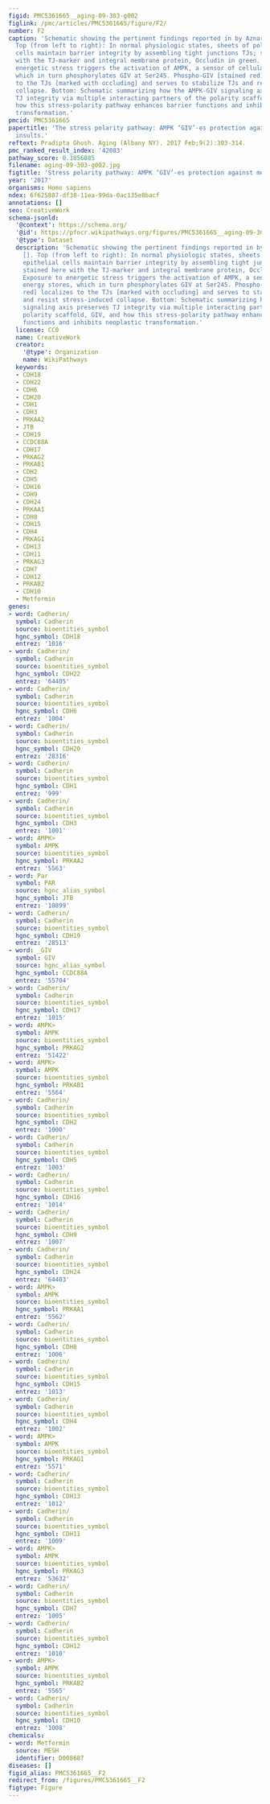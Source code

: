 ```yaml
---
figid: PMC5361665__aging-09-303-g002
figlink: /pmc/articles/PMC5361665/figure/F2/
number: F2
caption: 'Schematic showing the pertinent findings reported in by Aznar et al. [].
  Top (from left to right): In normal physiologic states, sheets of polarized epithelial
  cells maintain barrier integrity by assembling tight junctions TJs; stained here
  with the TJ-marker and integral membrane protein, Occludin in green. Exposure to
  energetic stress triggers the activation of AMPK, a sensor of cellular energy stores,
  which in turn phosphorylates GIV at Ser245. Phospho-GIV [stained red] localizes
  to the TJs [marked with occluding] and serves to stabilize TJs and resist stress-induced
  collapse. Bottom: Schematic summarizing how the AMPK-GIV signaling axis preserves
  TJ integrity via multiple interacting partners of the polarity scaffold, GIV, and
  how this stress-polarity pathway enhances barrier functions and inhibits neoplastic
  transformation.'
pmcid: PMC5361665
papertitle: 'The stress polarity pathway: AMPK ‘GIV’-es protection against metabolic
  insults.'
reftext: Pradipta Ghosh. Aging (Albany NY). 2017 Feb;9(2):303-314.
pmc_ranked_result_index: '42083'
pathway_score: 0.1856885
filename: aging-09-303-g002.jpg
figtitle: 'Stress polarity pathway: AMPK ‘GIV’-es protection against metabolic insults'
year: '2017'
organisms: Homo sapiens
ndex: 6f625887-df38-11ea-99da-0ac135e8bacf
annotations: []
seo: CreativeWork
schema-jsonld:
  '@context': https://schema.org/
  '@id': https://pfocr.wikipathways.org/figures/PMC5361665__aging-09-303-g002.html
  '@type': Dataset
  description: 'Schematic showing the pertinent findings reported in by Aznar et al.
    []. Top (from left to right): In normal physiologic states, sheets of polarized
    epithelial cells maintain barrier integrity by assembling tight junctions TJs;
    stained here with the TJ-marker and integral membrane protein, Occludin in green.
    Exposure to energetic stress triggers the activation of AMPK, a sensor of cellular
    energy stores, which in turn phosphorylates GIV at Ser245. Phospho-GIV [stained
    red] localizes to the TJs [marked with occluding] and serves to stabilize TJs
    and resist stress-induced collapse. Bottom: Schematic summarizing how the AMPK-GIV
    signaling axis preserves TJ integrity via multiple interacting partners of the
    polarity scaffold, GIV, and how this stress-polarity pathway enhances barrier
    functions and inhibits neoplastic transformation.'
  license: CC0
  name: CreativeWork
  creator:
    '@type': Organization
    name: WikiPathways
  keywords:
  - CDH18
  - CDH22
  - CDH6
  - CDH20
  - CDH1
  - CDH3
  - PRKAA2
  - JTB
  - CDH19
  - CCDC88A
  - CDH17
  - PRKAG2
  - PRKAB1
  - CDH2
  - CDH5
  - CDH16
  - CDH9
  - CDH24
  - PRKAA1
  - CDH8
  - CDH15
  - CDH4
  - PRKAG1
  - CDH13
  - CDH11
  - PRKAG3
  - CDH7
  - CDH12
  - PRKAB2
  - CDH10
  - Metformin
genes:
- word: Cadherin/
  symbol: Cadherin
  source: bioentities_symbol
  hgnc_symbol: CDH18
  entrez: '1016'
- word: Cadherin/
  symbol: Cadherin
  source: bioentities_symbol
  hgnc_symbol: CDH22
  entrez: '64405'
- word: Cadherin/
  symbol: Cadherin
  source: bioentities_symbol
  hgnc_symbol: CDH6
  entrez: '1004'
- word: Cadherin/
  symbol: Cadherin
  source: bioentities_symbol
  hgnc_symbol: CDH20
  entrez: '28316'
- word: Cadherin/
  symbol: Cadherin
  source: bioentities_symbol
  hgnc_symbol: CDH1
  entrez: '999'
- word: Cadherin/
  symbol: Cadherin
  source: bioentities_symbol
  hgnc_symbol: CDH3
  entrez: '1001'
- word: AMPK>
  symbol: AMPK
  source: bioentities_symbol
  hgnc_symbol: PRKAA2
  entrez: '5563'
- word: Par
  symbol: PAR
  source: hgnc_alias_symbol
  hgnc_symbol: JTB
  entrez: '10899'
- word: Cadherin/
  symbol: Cadherin
  source: bioentities_symbol
  hgnc_symbol: CDH19
  entrez: '28513'
- word: _GIV
  symbol: GIV
  source: hgnc_alias_symbol
  hgnc_symbol: CCDC88A
  entrez: '55704'
- word: Cadherin/
  symbol: Cadherin
  source: bioentities_symbol
  hgnc_symbol: CDH17
  entrez: '1015'
- word: AMPK>
  symbol: AMPK
  source: bioentities_symbol
  hgnc_symbol: PRKAG2
  entrez: '51422'
- word: AMPK>
  symbol: AMPK
  source: bioentities_symbol
  hgnc_symbol: PRKAB1
  entrez: '5564'
- word: Cadherin/
  symbol: Cadherin
  source: bioentities_symbol
  hgnc_symbol: CDH2
  entrez: '1000'
- word: Cadherin/
  symbol: Cadherin
  source: bioentities_symbol
  hgnc_symbol: CDH5
  entrez: '1003'
- word: Cadherin/
  symbol: Cadherin
  source: bioentities_symbol
  hgnc_symbol: CDH16
  entrez: '1014'
- word: Cadherin/
  symbol: Cadherin
  source: bioentities_symbol
  hgnc_symbol: CDH9
  entrez: '1007'
- word: Cadherin/
  symbol: Cadherin
  source: bioentities_symbol
  hgnc_symbol: CDH24
  entrez: '64403'
- word: AMPK>
  symbol: AMPK
  source: bioentities_symbol
  hgnc_symbol: PRKAA1
  entrez: '5562'
- word: Cadherin/
  symbol: Cadherin
  source: bioentities_symbol
  hgnc_symbol: CDH8
  entrez: '1006'
- word: Cadherin/
  symbol: Cadherin
  source: bioentities_symbol
  hgnc_symbol: CDH15
  entrez: '1013'
- word: Cadherin/
  symbol: Cadherin
  source: bioentities_symbol
  hgnc_symbol: CDH4
  entrez: '1002'
- word: AMPK>
  symbol: AMPK
  source: bioentities_symbol
  hgnc_symbol: PRKAG1
  entrez: '5571'
- word: Cadherin/
  symbol: Cadherin
  source: bioentities_symbol
  hgnc_symbol: CDH13
  entrez: '1012'
- word: Cadherin/
  symbol: Cadherin
  source: bioentities_symbol
  hgnc_symbol: CDH11
  entrez: '1009'
- word: AMPK>
  symbol: AMPK
  source: bioentities_symbol
  hgnc_symbol: PRKAG3
  entrez: '53632'
- word: Cadherin/
  symbol: Cadherin
  source: bioentities_symbol
  hgnc_symbol: CDH7
  entrez: '1005'
- word: Cadherin/
  symbol: Cadherin
  source: bioentities_symbol
  hgnc_symbol: CDH12
  entrez: '1010'
- word: AMPK>
  symbol: AMPK
  source: bioentities_symbol
  hgnc_symbol: PRKAB2
  entrez: '5565'
- word: Cadherin/
  symbol: Cadherin
  source: bioentities_symbol
  hgnc_symbol: CDH10
  entrez: '1008'
chemicals:
- word: Metformin
  source: MESH
  identifier: D008687
diseases: []
figid_alias: PMC5361665__F2
redirect_from: /figures/PMC5361665__F2
figtype: Figure
---
```

